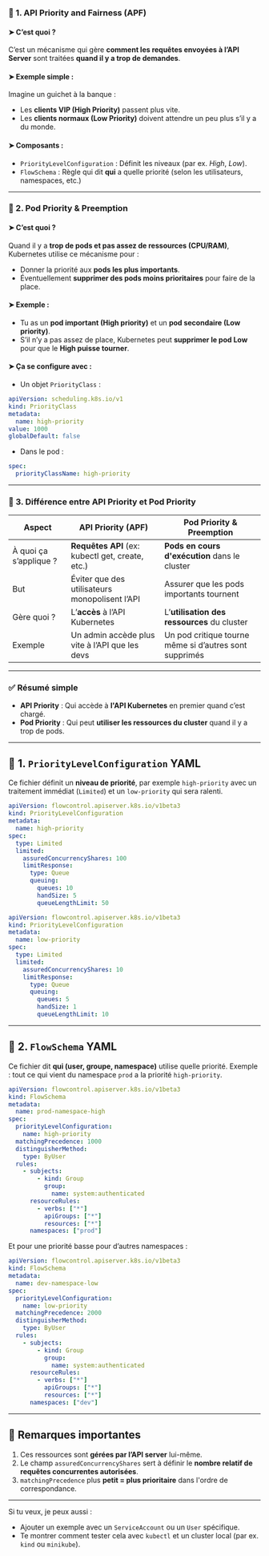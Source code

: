### 🔹 1. **API Priority and Fairness (APF)**

#### ➤ C’est quoi ?
C’est un mécanisme qui gère **comment les requêtes envoyées à l’API Server** sont traitées **quand il y a trop de demandes**.

#### ➤ Exemple simple :
Imagine un guichet à la banque :  
- Les **clients VIP (High Priority)** passent plus vite.
- Les **clients normaux (Low Priority)** doivent attendre un peu plus s’il y a du monde.

#### ➤ Composants :
- `PriorityLevelConfiguration` : Définit les niveaux (par ex. *High*, *Low*).
- `FlowSchema` : Règle qui dit **qui** a quelle priorité (selon les utilisateurs, namespaces, etc.)

---

### 🔹 2. **Pod Priority & Preemption**

#### ➤ C’est quoi ?
Quand il y a **trop de pods et pas assez de ressources (CPU/RAM)**, Kubernetes utilise ce mécanisme pour :
- Donner la priorité aux **pods les plus importants**.
- Éventuellement **supprimer des pods moins prioritaires** pour faire de la place.

#### ➤ Exemple :
- Tu as un **pod important (High priority)** et un **pod secondaire (Low priority)**.
- S’il n’y a pas assez de place, Kubernetes peut **supprimer le pod Low** pour que le **High puisse tourner**.

#### ➤ Ça se configure avec :
- Un objet `PriorityClass` :
```yaml
apiVersion: scheduling.k8s.io/v1
kind: PriorityClass
metadata:
  name: high-priority
value: 1000
globalDefault: false
```

- Dans le pod :
```yaml
spec:
  priorityClassName: high-priority
```

---

### 🔹 3. **Différence entre API Priority et Pod Priority**

| Aspect                  | API Priority (APF)                                | Pod Priority & Preemption                         |
|-------------------------|---------------------------------------------------|---------------------------------------------------|
| À quoi ça s’applique ?  | **Requêtes API** (ex: kubectl get, create, etc.) | **Pods en cours d'exécution** dans le cluster     |
| But                    | Éviter que des utilisateurs monopolisent l’API    | Assurer que les pods importants tournent          |
| Gère quoi ?            | L’**accès** à l’API Kubernetes                    | L’**utilisation des ressources** du cluster       |
| Exemple                | Un admin accède plus vite à l’API que les devs    | Un pod critique tourne même si d’autres sont supprimés |

---

### ✅ Résumé simple

- **API Priority** : Qui accède à **l'API Kubernetes** en premier quand c’est chargé.
- **Pod Priority** : Qui peut **utiliser les ressources du cluster** quand il y a trop de pods.




---

## 🧩 1. `PriorityLevelConfiguration` YAML

Ce fichier définit un **niveau de priorité**, par exemple `high-priority` avec un traitement immédiat (`Limited`) et un `low-priority` qui sera ralenti.

```yaml
apiVersion: flowcontrol.apiserver.k8s.io/v1beta3
kind: PriorityLevelConfiguration
metadata:
  name: high-priority
spec:
  type: Limited
  limited:
    assuredConcurrencyShares: 100
    limitResponse:
      type: Queue
      queuing:
        queues: 10
        handSize: 5
        queueLengthLimit: 50
```

```yaml
apiVersion: flowcontrol.apiserver.k8s.io/v1beta3
kind: PriorityLevelConfiguration
metadata:
  name: low-priority
spec:
  type: Limited
  limited:
    assuredConcurrencyShares: 10
    limitResponse:
      type: Queue
      queuing:
        queues: 5
        handSize: 1
        queueLengthLimit: 10
```

---

## 🧩 2. `FlowSchema` YAML

Ce fichier dit **qui (user, groupe, namespace)** utilise quelle priorité. Exemple : tout ce qui vient du namespace `prod` a la priorité `high-priority`.

```yaml
apiVersion: flowcontrol.apiserver.k8s.io/v1beta3
kind: FlowSchema
metadata:
  name: prod-namespace-high
spec:
  priorityLevelConfiguration:
    name: high-priority
  matchingPrecedence: 1000
  distinguisherMethod:
    type: ByUser
  rules:
    - subjects:
        - kind: Group
          group:
            name: system:authenticated
      resourceRules:
        - verbs: ["*"]
          apiGroups: ["*"]
          resources: ["*"]
      namespaces: ["prod"]
```

Et pour une priorité basse pour d’autres namespaces :

```yaml
apiVersion: flowcontrol.apiserver.k8s.io/v1beta3
kind: FlowSchema
metadata:
  name: dev-namespace-low
spec:
  priorityLevelConfiguration:
    name: low-priority
  matchingPrecedence: 2000
  distinguisherMethod:
    type: ByUser
  rules:
    - subjects:
        - kind: Group
          group:
            name: system:authenticated
      resourceRules:
        - verbs: ["*"]
          apiGroups: ["*"]
          resources: ["*"]
      namespaces: ["dev"]
```

---

## 📝 Remarques importantes

1. Ces ressources sont **gérées par l’API server** lui-même.
2. Le champ `assuredConcurrencyShares` sert à définir le **nombre relatif de requêtes concurrentes autorisées**.
3. `matchingPrecedence` plus **petit = plus prioritaire** dans l'ordre de correspondance.

---

Si tu veux, je peux aussi :

* Ajouter un exemple avec un `ServiceAccount` ou un `User` spécifique.
* Te montrer comment tester cela avec `kubectl` et un cluster local (par ex. `kind` ou `minikube`).


